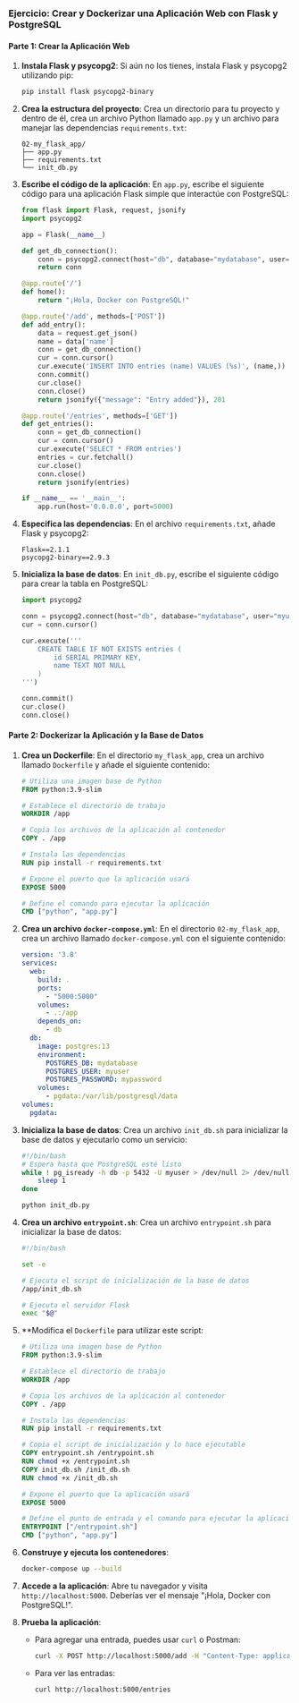 ### Ejercicio: Crear y Dockerizar una Aplicación Web con Flask y PostgreSQL

#### Parte 1: Crear la Aplicación Web

1. **Instala Flask y psycopg2**: Si aún no los tienes, instala Flask y psycopg2 utilizando pip:
   ```bash
   pip install flask psycopg2-binary
   ```

2. **Crea la estructura del proyecto**: Crea un directorio para tu proyecto y dentro de él, crea un archivo Python llamado `app.py` y un archivo para manejar las dependencias `requirements.txt`:
   ```plaintext
   02-my_flask_app/
   ├── app.py
   ├── requirements.txt
   └── init_db.py
   ```

3. **Escribe el código de la aplicación**: En `app.py`, escribe el siguiente código para una aplicación Flask simple que interactúe con PostgreSQL:
   ```python
   from flask import Flask, request, jsonify
   import psycopg2

   app = Flask(__name__)

   def get_db_connection():
       conn = psycopg2.connect(host="db", database="mydatabase", user="myuser", password="mypassword")
       return conn

   @app.route('/')
   def home():
       return "¡Hola, Docker con PostgreSQL!"

   @app.route('/add', methods=['POST'])
   def add_entry():
       data = request.get_json()
       name = data['name']
       conn = get_db_connection()
       cur = conn.cursor()
       cur.execute('INSERT INTO entries (name) VALUES (%s)', (name,))
       conn.commit()
       cur.close()
       conn.close()
       return jsonify({"message": "Entry added"}), 201

   @app.route('/entries', methods=['GET'])
   def get_entries():
       conn = get_db_connection()
       cur = conn.cursor()
       cur.execute('SELECT * FROM entries')
       entries = cur.fetchall()
       cur.close()
       conn.close()
       return jsonify(entries)

   if __name__ == '__main__':
       app.run(host='0.0.0.0', port=5000)
   ```

4. **Especifica las dependencias**: En el archivo `requirements.txt`, añade Flask y psycopg2:
   ```plaintext
   Flask==2.1.1
   psycopg2-binary==2.9.3
   ```

5. **Inicializa la base de datos**: En `init_db.py`, escribe el siguiente código para crear la tabla en PostgreSQL:
   ```python
   import psycopg2

   conn = psycopg2.connect(host="db", database="mydatabase", user="myuser", password="mypassword")
   cur = conn.cursor()

   cur.execute('''
       CREATE TABLE IF NOT EXISTS entries (
           id SERIAL PRIMARY KEY,
           name TEXT NOT NULL
       )
   ''')

   conn.commit()
   cur.close()
   conn.close()
   ```

#### Parte 2: Dockerizar la Aplicación y la Base de Datos

1. **Crea un Dockerfile**: En el directorio `my_flask_app`, crea un archivo llamado `Dockerfile` y añade el siguiente contenido:
   ```Dockerfile
   # Utiliza una imagen base de Python
   FROM python:3.9-slim

   # Establece el directorio de trabajo
   WORKDIR /app

   # Copia los archivos de la aplicación al contenedor
   COPY . /app

   # Instala las dependencias
   RUN pip install -r requirements.txt

   # Expone el puerto que la aplicación usará
   EXPOSE 5000

   # Define el comando para ejecutar la aplicación
   CMD ["python", "app.py"]
   ```

2. **Crea un archivo `docker-compose.yml`**: En el directorio `02-my_flask_app`, crea un archivo llamado `docker-compose.yml` con el siguiente contenido:
   ```yaml
   version: '3.8'
   services:
     web:
       build: .
       ports:
         - "5000:5000"
       volumes:
         - .:/app
       depends_on:
         - db
     db:
       image: postgres:13
       environment:
         POSTGRES_DB: mydatabase
         POSTGRES_USER: myuser
         POSTGRES_PASSWORD: mypassword
       volumes:
         - pgdata:/var/lib/postgresql/data
   volumes:
     pgdata:
   ```

3. **Inicializa la base de datos**: Crea un archivo `init_db.sh` para inicializar la base de datos y ejecutarlo como un servicio:
   ```bash
   #!/bin/bash
   # Espera hasta que PostgreSQL esté listo
   while ! pg_isready -h db -p 5432 -U myuser > /dev/null 2> /dev/null; do
       sleep 1
   done

   python init_db.py
   ```

4. **Crea un archivo `entrypoint.sh`**: Crea un archivo `entrypoint.sh` para inicializar la base de datos:
   ```bash
   #!/bin/bash

   set -e

   # Ejecuta el script de inicialización de la base de datos
   /app/init_db.sh

   # Ejecuta el servidor Flask
   exec "$@"
   ```

5. **Modifica el `Dockerfile` para utilizar este script:
   ```Dockerfile
   # Utiliza una imagen base de Python
   FROM python:3.9-slim

   # Establece el directorio de trabajo
   WORKDIR /app

   # Copia los archivos de la aplicación al contenedor
   COPY . /app

   # Instala las dependencias
   RUN pip install -r requirements.txt

   # Copia el script de inicialización y lo hace ejecutable
   COPY entrypoint.sh /entrypoint.sh
   RUN chmod +x /entrypoint.sh
   COPY init_db.sh /init_db.sh
   RUN chmod +x /init_db.sh

   # Expone el puerto que la aplicación usará
   EXPOSE 5000

   # Define el punto de entrada y el comando para ejecutar la aplicación
   ENTRYPOINT ["/entrypoint.sh"]
   CMD ["python", "app.py"]
   ```

6. **Construye y ejecuta los contenedores**:
   ```bash
   docker-compose up --build
   ```

7. **Accede a la aplicación**: Abre tu navegador y visita `http://localhost:5000`. Deberías ver el mensaje "¡Hola, Docker con PostgreSQL!".

8. **Prueba la aplicación**:
   - Para agregar una entrada, puedes usar `curl` o Postman:
     ```bash
     curl -X POST http://localhost:5000/add -H "Content-Type: application/json" -d '{"name": "Prueba"}'
     ```
   - Para ver las entradas:
     ```bash
     curl http://localhost:5000/entries
     ```
